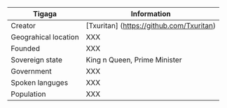 Tigaga        | Information
--------------|--------------
Creator       | [Txuritan] (https://github.com/Txuritan)
Geograhical location | XXX
Founded | XXX
Sovereign state | King n Queen, Prime Minister 
Government | XXX
Spoken languges | XXX
Population | XXX
